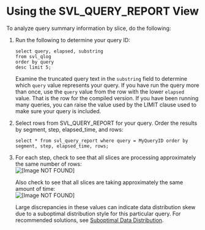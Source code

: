 # Using the SVL\_QUERY\_REPORT View<a name="using-SVL-Query-Report"></a>

To analyze query summary information by slice, do the following:

1. Run the following to determine your query ID:

   ```
   select query, elapsed, substring
   from svl_qlog
   order by query
   desc limit 5;
   ```

   Examine the truncated query text in the `substring` field to determine which `query` value represents your query\. If you have run the query more than once, use the `query` value from the row with the lower `elapsed` value\. That is the row for the compiled version\. If you have been running many queries, you can raise the value used by the LIMIT clause used to make sure your query is included\.

1. Select rows from SVL\_QUERY\_REPORT for your query\. Order the results by segment, step, elapsed\_time, and rows:

   ```
   select * from svl_query_report where query = MyQueryID order by segment, step, elapsed_time, rows;
   ```

1. For each step, check to see that all slices are processing approximately the same number of rows:  
![\[Image NOT FOUND\]](http://docs.aws.amazon.com/redshift/latest/dg/images/SVL_QUERY_REPORT_rows.png)

   Also check to see that all slices are taking approximately the same amount of time:  
![\[Image NOT FOUND\]](http://docs.aws.amazon.com/redshift/latest/dg/images/SVL_QUERY_REPORT_elapsed_time.png)

   Large discrepancies in these values can indicate data distribution skew due to a suboptimal distribution style for this particular query\. For recommended solutions, see [Suboptimal Data Distribution](query-performance-improvement-opportunities.md#suboptimal-data-distribution)\.